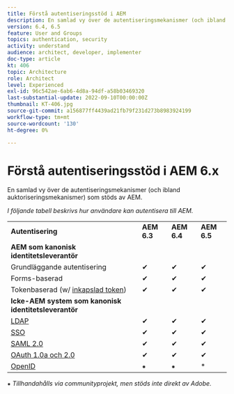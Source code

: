 ```yaml
---
title: Förstå autentiseringsstöd i AEM
description: En samlad vy över de autentiseringsmekanismer (och ibland auktoriseringsmekanismer) som stöds av AEM.
version: 6.4, 6.5
feature: User and Groups
topics: authentication, security
activity: understand
audience: architect, developer, implementer
doc-type: article
kt: 406
topic: Architecture
role: Architect
level: Experienced
exl-id: 96c542ae-6ab6-4d8a-94df-a58b03469320
last-substantial-update: 2022-09-10T00:00:00Z
thumbnail: KT-406.jpg
source-git-commit: a156877ff4439ad21fb79f231d273b8983924199
workflow-type: tm+mt
source-wordcount: '130'
ht-degree: 0%

---
```


# Förstå autentiseringsstöd i AEM 6.x

En samlad vy över de autentiseringsmekanismer (och ibland auktoriseringsmekanismer) som stöds av AEM.

*I följande tabell beskrivs hur användare kan autentisera till AEM.*

<table>
    <tbody>
        <tr>
            <td><strong>Autentisering</strong></td>
            <td><strong>AEM 6.3</strong></td>
            <td><strong>AEM 6.4</strong></td>
            <td><strong>AEM 6.5</strong></td>
        </tr>
        <tr>
            <td><strong>AEM som kanonisk identitetsleverantör</strong></td>
            <td></td>
            <td></td>
            <td></td>
        </tr>
        <tr>
            <td>Grundläggande autentisering</td>
            <td>✔</td>
            <td>✔</td>
            <td>✔</td>
        </tr>
        <tr>
            <td>Forms-baserad</td>
            <td>✔</td>
            <td>✔</td>
            <td>✔</td>
        </tr>
        <tr>
            <td>Tokenbaserad (w/ <a href="https://experienceleague.adobe.com/docs/experience-manager-65/administering/security/encapsulated-token.html" target="_blank">inkapslad token</a>)</td>
            <td>✔</td>
            <td>✔</td>
            <td>✔</td>
        </tr>
        <tr>
            <td><strong>Icke-AEM system som kanonisk identitetsleverantör</strong></td>
            <td></td>
            <td></td>
            <td></td>
            <tr>
                <td><a href="https://experienceleague.adobe.com/docs/experience-manager-65/administering/security/ldap-config.html" target="_blank">LDAP</a></td>
                <td>✔</td>
                <td>✔</td>
                <td>✔</td>
            </tr>
            <tr>
                <td><a href="https://experienceleague.adobe.com/docs/experience-manager-65/deploying/configuring/single-sign-on.html" target="_blank">SSO</a></td>
                <td>✔</td>
                <td>✔</td>
                <td>✔</td>
            </tr>
            <tr>
                <td><a href="https://experienceleague.adobe.com/docs/experience-manager-65/administering/security/saml-2-0-authenticationhandler.html" target="_blank">SAML 2.0</a></td>
                <td>✔</td>
                <td>✔</td>
                <td>✔</td>
            </tr>
            <tr>
                <td><a href="https://experienceleague.adobe.com/docs/experience-manager-gems-events/assets/oauth-server-functionality-in-aem-7-23-14.pdf" target="_blank">OAuth 1.0a och 2.0</a></td>
                <td>✔</td>
                <td>✔</td>
                <td>✔</td>
            </tr>
            <tr>
                <td><a href="https://sling.apache.org/documentation/the-sling-engine/authentication/authentication-authenticationhandler/openid-authenticationhandler.html" target="_blank">OpenID</a></td>
                <td>⁕</td>
                <td>⁕</td>
                <td>*</td>
            </tr>
    </tbody>
</table>

⁕ *Tillhandahålls via communityprojekt, men stöds inte direkt av Adobe.*
